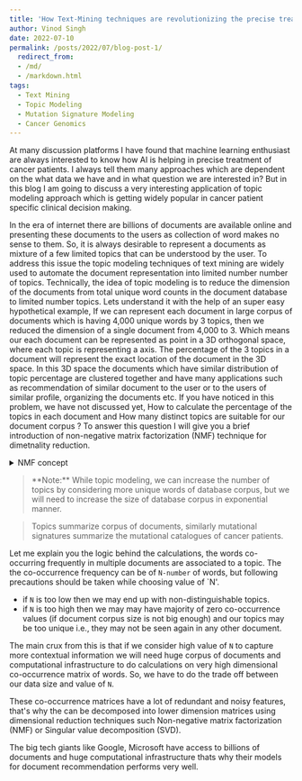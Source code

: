 ```yaml
---
title: 'How Text-Mining techniques are revolutionizing the precise treatment of cancer patients'
author: Vinod Singh
date: 2022-07-10
permalink: /posts/2022/07/blog-post-1/
  redirect_from: 
  - /md/
  - /markdown.html
tags:
  - Text Mining
  - Topic Modeling 
  - Mutation Signature Modeling
  - Cancer Genomics
---
```

   At many discussion platforms I have found that machine learning enthusiast are always interested to know how AI is helping in precise treatment of cancer patients. I always tell them many approaches which are dependent on the what data we have and in what question we are interested in?  But in this blog I am going to discuss a very interesting application of topic modeling approach which is getting widely popular in cancer patient specific clinical decision making.
  
  In the era of internet there are billions of documents are available online and presenting these documents to the users as collection of word makes no sense to them. So, it is always desirable to represent a documents as mixture of a few limited topics that can be understood by the user. To address this issue the topic modeling techniques of text mining are widely used to automate the document representation into limited number number of topics. Technically, the idea of topic modeling is to reduce the dimension of the documents from total unique word counts in the document database to limited number topics. Lets understand it with the help of an super easy hypothetical example, If we can represent each document in large corpus of documents which is having 4,000 unique words by 3 topics, then we reduced the dimension of a single document from 4,000 to 3. Which means our each document can be represented as point in a 3D orthogonal space, where each topic is representing a axis. The percentage of the 3 topics in a document will represent the exact location of the document in the 3D space. In this 3D space the documents which have similar distribution of topic percentage are clustered together and have many applications such as recommendation of similar document to the user or to the users of similar profile, organizing the documents etc. If you have noticed in this problem, we have not discussed yet, How to calculate the percentage of the topics in each document and How many distinct topics are suitable for our document corpus ?   To answer this question I will give you a brief introduction of non-negative matrix factorization (NMF) technique for dimetnality reduction.   
 
<details><summary>NMF concept</summary><blockquote>
    
In the figure below you can see here are four points (each point represents a documnet) represented in three dimentions (each dimention represents a topic). 
  
<p align="center">
    <img src="../images/3dplot_2.jpg" alt="3D plot" style="height: 360px; width:360px;"/>
</p> 

Each blue point can be represented and linear combination of two vectors ($\hat i$ and $\hat j$), but the red point is a linear combination of three vectors ($\hat i$, $\hat j$  and $\hat k$) as mentioned below
  
$$
\textcolor{blue}{\begin{bmatrix}
           5 \\
           6 \\
           0 
\end{bmatrix}} 
\begin{align}  = \textcolor{blue}{5}
  \begin{bmatrix}
             1 \\
             0 \\
             0 
  \end{bmatrix}
  + 
  \textcolor{blue}{6} \begin{bmatrix}
             0 \\
             1 \\
             0 
  \end{bmatrix}  =
  \textcolor{blue}{5} \hat i+ \textcolor{blue}{6} \hat j
 \end{align} 
$$ 

<!--
$$ 
\begin{align} &=
  5 \hat i+ 6 \hat j
\end{align}
$$ 
-->  
  
$$
  {\begin{align}
  \textcolor{blue}{\begin{bmatrix}
               15 \\
               5 \\
               0 
    \end{bmatrix}}  = 
    \textcolor{blue}{15} \hat i+ \textcolor{blue}{5} \hat j ,
    \textcolor{blue}{\begin{bmatrix}
               14 \\
               14 \\
               0 
    \end{bmatrix}} = 
    \textcolor{blue}{14} \hat i+ \textcolor{blue}{14} \hat j   ,
    \textcolor{red}{\begin{bmatrix}
               6 \\
               12 \\
               2 
    \end{bmatrix}} = 
    \textcolor{red}{6} \hat i+ \textcolor{red}{12} \hat j + \textcolor{red}{2} \hat k
  \end{align}
$$

Our aim is to represent our points (documents) by minimum number of dimensions (topics). So, ff we remove the $\hat k$ dimension  of red point then this point can also be represented by two dimensions where other points also lie. This removal makes a perfect sense here, because it is a small quantity compared to the variability of other dimensions and is present in only one sample. Hence, there is a high chances this dimension is created due to noise (irrelevant words in the document) in the data and we do not want to model our topics on the noise. But this step well add up some error. The NMF do the exactly same thing as we discussed here, it represent the data by minimum number of dimensions at the cost of lowest noise using some optimisation strategy. This can be easily understood with the help of equation below.
  
$$
\begin{bmatrix} 5 & 15 & 14 & \textcolor{red}{6} \\
6 & 5 & 14 & \textcolor{red}{12} \\
0 & 0 & 0 & \textcolor{red}{2} \end{bmatrix} =
\begin{bmatrix} 1 & 0 \\
0 & 1 \\
0 & 0  \end{bmatrix}
\times
\begin{bmatrix} 5 & 15 & 14 & \textcolor{red}{6} \\
6 & 5 & 14 & \textcolor{red}{12} \end{bmatrix} + \textcolor{red}{err}
$$ 
  



</blockquote></details>

<blockquote>   
**Note:** While topic modeling, we can increase the number of topics by considering more unique words of database corpus, but we will need to increase the size of database corpus in exponential manner.
</blockquote>
 
<blockquote> 
Topics summarize corpus of documents, similarly mutational signatures summarize the mutational catalogues of cancer patients. 
</blockquote>

  
  
  
  Let me explain you the logic behind the calculations, the words co-occurring frequently in multiple documents are associated to a topic. The the co-occurrence frequency can be of `N-number` of words, but following precautions should be taken while choosing value of `N'.
  
 * if `N` is too low then we may end up with non-distinguishable topics.
 * if `N` is too high then we may may have majority of zero co-occurrence values (if document corpus size is not big enough) and our topics may be too unique i.e., they may not be seen again in any other document.
 
 The main crux from this is that if we consider high value of `N` to capture more contextual information we will need huge corpus of documents and computational infrastructure to do calculations on very high dimensional co-occurrence matrix of words. So, we have to do the trade off between our data size and value of `N`.  
 
These co-occurrence matrices have a lot of redundant and noisy features, that's why the can be decomposed into lower dimension matrices using dimensional reduction techniques such Non-negative matrix factorization (NMF) or Singular value decomposition (SVD).  
 
 The big tech giants like Google, Microsoft have access to billions of documents and huge computational infrastructure thats why their models for document recommendation performs very well.
 
 
